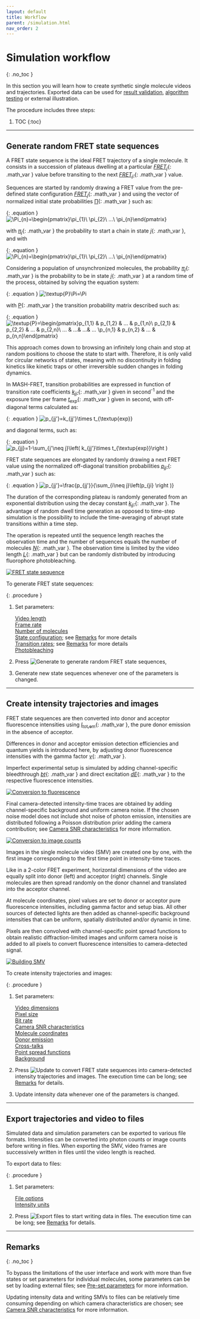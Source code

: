 ```yaml
---
layout: default
title: Workflow
parent: /simulation.html
nav_order: 2
---
```


# Simulation workflow
{: .no_toc }

In this section you will learn how to create synthetic single molecule videos and trajectories. 
Exported data can be used for 
[result validation](../tutorials/validate-results.html), 
[algorithm testing](../tutorials/test-algorithms.html) or external illustration.

The procedure includes three steps:

1. TOC
{:toc}


---

## Generate random FRET state sequences

A FRET state sequence is the ideal FRET trajectory of a single molecule. 
It consists in a succession of plateaus dwelling at a particular 
[*FRET*<sub>*j*</sub>](){: .math_var } value before transiting to the next 
[*FRET*<sub>*j'*</sub>](){: .math_var } value. 

Sequences are started by randomly drawing a FRET value from the pre-defined state configuration 
[*FRET*<sub>*j*</sub>](){: .math_var } and using the vector of normalized initial state probabilities 
[&#928;](){: .math_var } such as:

{: .equation }
![\Pi_{n}=\begin{pmatrix}\pi_{1}\\ \pi_{2}\\ ...\\ \pi_{n}\end{pmatrix}](../assets/images/equations/sim-eq-transition-probability-05.gif "Initial state probabilities")

with 
[*&#960;*<sub>*j*</sub>](){: .math_var } the probability to start a chain in state 
[*j*](){: .math_var }, and with

{: .equation }
![\Pi_{n}=\begin{pmatrix}\pi_{1}\\ \pi_{2}\\ ...\\ \pi_{n}\end{pmatrix}](../assets/images/equations/sim-eq-transition-probability-06.gif "Initial state probabilities")

Considering a population of unsynchronized molecules, the probability 
[*&#960;*<sub>*j*</sub>](){: .math_var } is the probability to be in state 
[*j*](){: .math_var } at a random time of the process, obtained by solving the equation system:

{: .equation }
![\textup{P}\Pi=\Pi](../assets/images/equations/sim-eq-transition-probability-03.gif "Overall state probability")

with 
[P](){: .math_var } the transition probability matrix described such as:

{: .equation }
![\textup{P}=\begin{pmatrix}p_{1,1} & p_{1,2} & ... & p_{1,n}\\ p_{2,1} & p_{2,2} & ... & p_{2,n}\\ ... & ...& ...& ... \\p_{n,1} & p_{n,2} & ... & p_{n,n}\end{pmatrix}](../assets/images/equations/sim-eq-transition-probability-04.gif "Transition probability matrix")

This approach comes down to browsing an infinitely long chain and stop at random positions to choose the state to start with. 
Therefore, it is only valid for circular networks of states, meaning with no discontinuity in folding kinetics like kinetic traps or other irreversible sudden changes in folding dynamics.

In MASH-FRET, transition probabilities are expressed in function of transition rate coefficients 
[*k*<sub>*jj'*</sub>](){: .math_var } given in second<sup>-1</sup> and the exposure time per frame
[*t*<sub>exp</sub>](){: .math_var } given in second, with off-diagonal terms calculated as:

{: .equation }
![p_{jj'}=k_{jj'}\times t_{\textup{exp}}](../assets/images/equations/sim-eq-transition-probability-01.gif "Off-diagonal transition probabilities")

and diagonal terms, such as:

{: .equation }
![p_{jj}=1-\sum_{j'\neq j}\left( k_{jj'}\times t_{\textup{exp}}\right )](../assets/images/equations/sim-eq-transition-probability-02.gif "Diagonal transition probabilities")

FRET state sequences are elongated by randomly drawing a next FRET value using the normalized off-diagonal transition probabilities 
[*p*<sub>*jj'*</sub>](){: .math_var } such as:

{: .equation }
![p_{jj'}=\frac{p_{jj'}}{\sum_{i\neq j}\left(p_{ji} \right )}](../assets/images/equations/sim-eq-transition-probability-07.gif "Normalized off-diagonal transition probabilities")

The duration of the corresponding plateau is randomly generated from an exponential distribution using the decay constant
[*k*<sub>*jj'*</sub>](){: .math_var }. 
The advantage of random dwell time generation as opposed to time-step simulation is the possibility to include the time-averaging of abrupt state transitions within a time step.

The operation is repeated until the sequence length reaches the observation time and the number of sequences equals the number of molecules 
[*N*](){: .math_var }. 
The observation time is limited by the video length 
[*L*](){: .math_var } but can be randomly distributed by introducing fluorophore photobleaching.

<a class="plain" href="../assets/images/figures/sim-workflow-scheme-state-sequence.png">![FRET state sequence](../assets/images/figures/sim-workflow-scheme-state-sequence.png "Generate FRET state sequences")</a>

To generate FRET state sequences:

{: .procedure }
1. Set parameters:  
     
   [Video length](panels/panel-video-parameters.html#video-length)  
   [Frame rate](panels/panel-video-parameters.html#frame-rate)  
   [Number of molecules](panels/panel-molecules.html#number-of-molecules)  
   [State configuration](panels/panel-molecules.html#state-configuration); see 
   [Remarks](#remarks) for more details  
   [Transition rates](panels/panel-molecules.html#transition-rates); see 
   [Remarks](#remarks) for more details  
   [Photobleaching](panels/panel-molecules.html#photobleaching)  
     
1. Press 
![Generate](../assets/images/gui/but-sim-generate.png "Generate") to generate random FRET state sequences,  
     
1. Generate new state sequences whenever one of the parameters is changed.


---

## Create intensity trajectories and images 

FRET state sequences are then converted into donor and acceptor fluorescence intensities using 
[*I*<sub>tot,em</sub>](){: .math_var }, the pure donor emission in the absence of acceptor.

Differences in donor and acceptor emission detection efficiencies and quantum yields is introduced here, by adjusting donor fluorescence intensities with the gamma factor 
[*&#947;*](){: .math_var }.

Imperfect experimental setup is simulated by adding channel-specific bleedthrough 
[*bt*](){: .math_var } and direct excitation 
[*dE*](){: .math_var } to the respective fluorescence intensities.

<a class="plain" href="../assets/images/figures/sim-workflow-scheme-convert-to-intensity.png">![Conversion to fluorescence](../assets/images/figures/sim-workflow-scheme-convert-to-intensity.png "Convert sequences to fluorescence intensities")</a>

Final camera-detected intensity-time traces are obtained by adding channel-specific background and uniform camera noise.
If the chosen noise model does not include shot noise of photon emission, intensities are distributed following a Poisson distribution prior adding the camera contribution; see 
[Camera SNR characteristics](panels/panel-video-parameters.html#camera-snr-characteristics) for more information.

<a class="plain" href="../assets/images/figures/sim-workflow-scheme-convert-to-image-count.png">![Conversion to image counts](../assets/images/figures/sim-workflow-scheme-convert-to-image-count.png "Convert fluorescence intensities to image counts")</a>

Images in the single molecule video (SMV) are created one by one, with the first image corresponding to the first time point in intensity-time traces.

Like in a 2-color FRET experiment, horizontal dimensions of the video are equally split into donor (left) and acceptor (right) channels. 
Single molecules are then spread randomly on the donor channel and translated into the acceptor channel.

At molecule coordinates, pixel values are set to donor or acceptor pure fluorescence intensities, including gamma factor and setup bias.
All other sources of detected lights are then added as channel-specific background intensities that can be uniform, spatially distributed and/or dynamic in time. 

Pixels are then convolved with channel-specific point spread functions to obtain realistic diffraction-limited images and uniform camera noise is added to all pixels to convert fluorescence intensities to camera-detected signal. 

<a class="plain" href="../assets/images/figures/sim-workflow-scheme-build-video.gif">![Building SMV](../assets/images/figures/sim-workflow-scheme-build-video.gif "Building SMV from fluorescence intensity-time traces")</a>

To create intensity trajectories and images:

{: .procedure }
1. Set parameters:  
     
   [Video dimensions](panels/panel-video-parameters.html#video-dimensions)  
   [Pixel size](panels/panel-video-parameters.html#pixel-size)  
   [Bit rate](panels/panel-video-parameters.html#bit-rate)  
   [Camera SNR characteristics](panels/panel-video-parameters.html#camera-snr-characteristics)  
   [Molecule coordinates](panels/panel-molecules.html#molecule-coordinates)  
   [Donor emission](panels/panel-molecules.html#donor-emission)  
   [Cross-talks](panels/panel-molecules.html#cross-talks)  
   [Point spread functions](panels/panel-experimental-setup.html#point-spread-functions)  
   [Background](panels/panel-experimental-setup.html#background)  
     
1. Press 
![Update](../assets/images/gui/but-sim-update.png "Update") to convert FRET state sequences into camera-detected intensity trajectories and images. The execution time can be long; see 
[Remarks](#remarks) for details.  
     
1. Update intensity data whenever one of the parameters is changed.


---

## Export trajectories and video to files

Simulated data and simulation parameters can be exported to various file formats.
Intensities can be converted into photon counts or image counts before writing in files.
When exporting the SMV, video frames are successively written in files until the video length is reached.

To export data to files:

{: .procedure }
1. Set parameters:
     
   [File options](panels/panel-export-options.html#file-options)  
   [Intensity units](panels/panel-export-options.html#intensity-units)
     
1. Press 
![Export files](../assets/images/gui/but-sim-export.png "Export files") to start writing data in files. The execution time can be long; see 
[Remarks](#remarks) for details.


---

## Remarks
{: .no_toc }

To bypass the limitations of the user interface and work with more than five states or set parameters for individual molecules, some parameters can be set by loading external files; see 
[Pre-set parameters](panels/panel-molecules.html#pre-set-parameters) for more information.

Updating intensity data and writing SMVs to files can be relatively time consuming depending on which camera characteristics are chosen; see 
[Camera SNR characteristics](panels/panel-video-parameters.html#camera-snr-characteristics) for more information.

